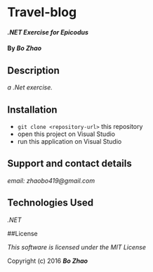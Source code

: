 # Travel-blog

#### _.NET Exercise for Epicodus_

#### By _**Bo Zhao**_

## Description

_a .Net exercise._

## Installation

* `git clone <repository-url>` this repository
* open this project on Visual Studio
* run this application on Visual Studio

## Support and contact details

_email: zhaobo419@gmail.com_

## Technologies Used

_.NET_

##License

*This software is licensed under the MIT License*

Copyright (c) 2016 **_Bo Zhao_**
